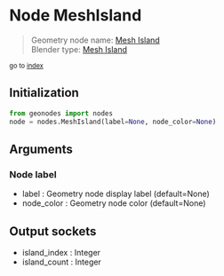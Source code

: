 
# Node MeshIsland

> Geometry node name: [Mesh Island](https://docs.blender.org/manual/en/latest/modeling/geometry_nodes/mesh/mesh_island.html)<br>
  Blender type: [Mesh Island](https://docs.blender.org/api/current/bpy.types.GeometryNodeInputMeshIsland.html)
  
<sub>go to [index](index.md)</sub>

## Initialization

```python
from geonodes import nodes
node = nodes.MeshIsland(label=None, node_color=None)
```



## Arguments


### Node label

- label : Geometry node display label (default=None)
- node_color : Geometry node color (default=None)

## Output sockets

- island_index : Integer
- island_count : Integer
